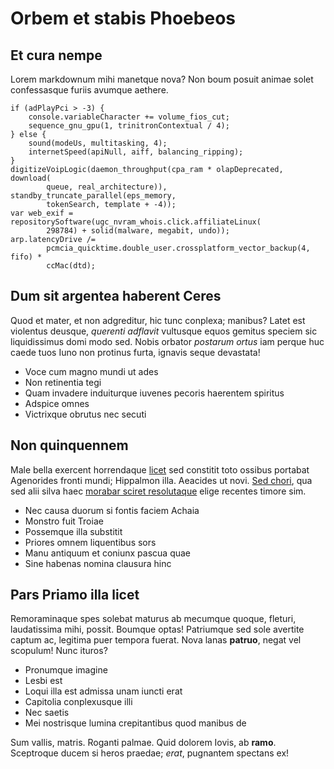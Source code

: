 # Orbem et stabis Phoebeos

## Et cura nempe

Lorem markdownum mihi manetque nova? Non boum posuit animae solet confessasque
furiis avumque aethere.

    if (adPlayPci > -3) {
        console.variableCharacter += volume_fios_cut;
        sequence_gnu_gpu(1, trinitronContextual / 4);
    } else {
        sound(modeUs, multitasking, 4);
        internetSpeed(apiNull, aiff, balancing_ripping);
    }
    digitizeVoipLogic(daemon_throughput(cpa_ram * olapDeprecated, download(
            queue, real_architecture)), standby_truncate_parallel(eps_memory,
            tokenSearch, template + -4));
    var web_exif = repositorySoftware(ugc_nvram_whois.click.affiliateLinux(
            298784) + solid(malware, megabit, undo));
    arp.latencyDrive /=
            pcmcia_quicktime.double_user.crossplatform_vector_backup(4, fifo) *
            ccMac(dtd);

## Dum sit argentea haberent Ceres

Quod et mater, et non adgreditur, hic tunc conplexa; manibus? Latet est
violentus deusque, *querenti adflavit* vultusque equos gemitus speciem sic
liquidissimus domi modo sed. Nobis orbator *postarum ortus* iam perque huc caede
tuos Iuno non protinus furta, ignavis seque devastata!

- Voce cum magno mundi ut ades
- Non retinentia tegi
- Quam invadere induiturque iuvenes pecoris haerentem spiritus
- Adspice omnes
- Victrixque obrutus nec secuti

## Non quinquennem

Male bella exercent horrendaque [licet](http://www.equisuo.org/mihireddique) sed
constitit toto ossibus portabat Agenorides fronti mundi; Hippalmon illa.
Aeacides ut novi. [Sed chori](http://ducimus-collo.com/ullarex), qua sed alii
silva haec [morabar sciret resolutaque](http://opacas-fuit.org/) elige recentes
timore sim.

- Nec causa duorum si fontis faciem Achaia
- Monstro fuit Troiae
- Possemque illa substitit
- Priores omnem liquentibus sors
- Manu antiquum et coniunx pascua quae
- Sine habenas nomina clausura hinc

## Pars Priamo illa licet

Remoraminaque spes solebat maturus ab mecumque quoque, fleturi, laudatissima
mihi, possit. Boumque optas! Patriumque sed sole avertite captum ac, legitima
puer tempora fuerat. Nova lanas **patruo**, negat vel scopulum! Nunc ituros?

- Pronumque imagine
- Lesbi est
- Loqui illa est admissa unam iuncti erat
- Capitolia conplexusque illi
- Nec saetis
- Mei nostrisque lumina crepitantibus quod manibus de

Sum vallis, matris. Roganti palmae. Quid dolorem Iovis, ab **ramo**. Sceptroque
ducem si heros praedae; *erat*, pugnantem spectans ex!
